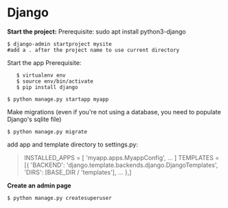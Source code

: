 # Django

**Start the project:**
Prerequisite:
sudo apt install python3-django


    $ django-admin startproject mysite 
    #add a . after the project name to use current directory
   Start the app
   Prerequisite:

       $ virtualenv env
       $ source env/bin/activate
       $ pip install django

    $ python manage.py startapp myapp
Make migrations (even if you're not using a database, you need to populate Django's sqlite file)

    $ python manage.py migrate

add app and template directory to settings.py: 

> INSTALLED_APPS = [
> 'myapp.apps.MyappConfig',
...
> ]
> TEMPLATES = [{
>     'BACKEND': 'django.template.backends.django.DjangoTemplates',
>     'DIRS': [BASE_DIR / 'templates'],
>     ...
>     },]

**Create an admin page**

    $ python manage.py createsuperuser

<!--stackedit_data:
eyJoaXN0b3J5IjpbLTE4NzA4NDQzMzgsMzk3ODMxNjgzXX0=
-->